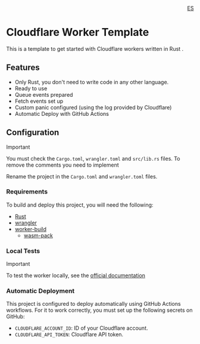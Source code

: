 <div align="right">
<a href="./README.md">ES</a>
</div>

# Cloudflare Worker Template

This is a template to get started with Cloudflare workers written in Rust .

## Features
- Only Rust, you don't need to write code in any other language.
- Ready to use
- Queue events prepared
- Fetch events set up
- Custom panic configured (using the log provided by Cloudflare)
- Automatic Deploy with GitHub Actions

## Configuration

> [!IMPORTANT]
> You must check the `Cargo.toml`, `wrangler.toml` and `src/lib.rs` files.
> To remove the comments you need to implement

Rename the project in the `Cargo.toml` and `wrangler.toml` files.

### Requirements

To build and deploy this project, you will need the following:

- [Rust](https://rust-lang.org)
- [wrangler](https://developers.cloudflare.com/workers/wrangler/install-and-update/)
- [worker-build](https://crates.io/crates/worker-build)
    - [wasm-pack](https://rustwasm.github.io/wasm-pack/)

### Local Tests

> [!IMPORTANT]
> To test the worker locally, see the [official documentation](https://developers.cloudflare.com/workers/testing/local-development)

### Automatic Deployment

This project is configured to deploy automatically using GitHub Actions workflows. For it to work correctly, you must set up the following secrets on GitHub:

- `CLOUDFLARE_ACCOUNT_ID`: ID of your Cloudflare account.
- `CLOUDFLARE_API_TOKEN`: Cloudflare API token.
